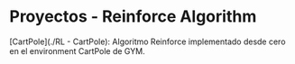 # Proyectos - Reinforce Algorithm
[CartPole](./RL - CartPole): Algoritmo Reinforce implementado desde cero en el environment CartPole de GYM.
